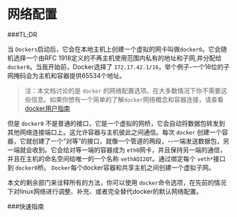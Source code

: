 网络配置
===

###TL;DR

当 `Dockers`启动后，它会在本地主机上创建一个虚拟的网卡叫做`docker0`。它会随机选择一个由RFC 1918定义的不再主机使用范围内私有的地址和子网,并分配给 `docker0`。当我开始前，Docker选择了 `172.17.42.1/16`，举个例子-一个16位的子网掩码会为主机和容器提供65534个地址。

>注：本文档讨论的是 `docker` 的网络配置选项。在大多数情况下你不需要这些信息。如果你想有一个简单的了解`docker`网络概念和容器连接，请查看[docker用户指南](../userguide/dockerlinks)

但是 `docker0` 不是普通的接口，它是一个虚拟的网桥，它会自动将数据包转发到其他网络连接端口上。这允许容器与主机彼此之间通信。每次 `docker` 创建一个容器，它就创建了一个“对等”的接口，就像一个管道的两段，--一端发送数据包，另一端就会收到。它会给对等一端的容器成为 `eth0`网卡，并且保持另一端的通信，并且在主机的命名空间给唯一的一个名称 `vethAQI2QT`。通过绑定每个 `veth*`接口到 `docker0`桥。 `Docker`每个docker容器和共享主机之间创建一个虚拟子网。

本文的剩余部门来诠释所有的方法，你可以使用 `docker`命令选项，在先前的情况下对linux网络进行调整、补充、或者完全替代docker的默认网络配置。

###快速指南

